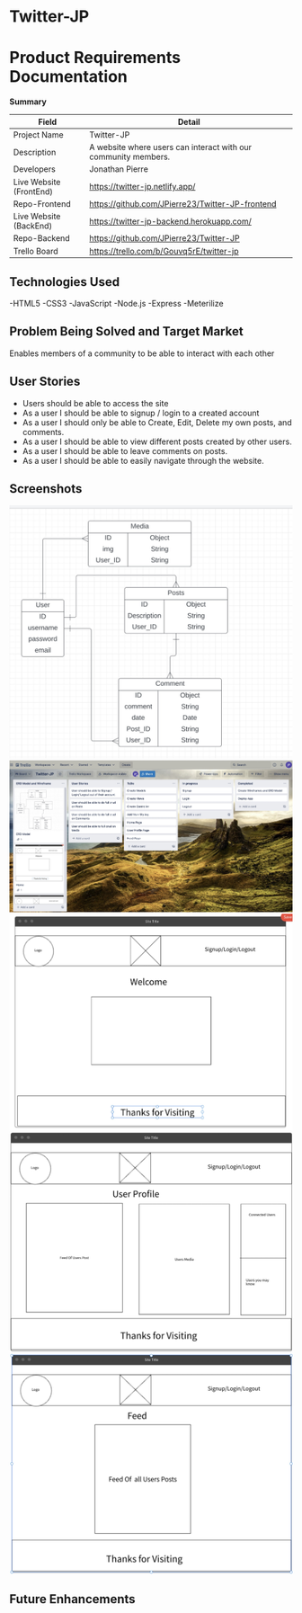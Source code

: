 # Twitter-JP

# Product Requirements Documentation

**Summary**

| Field | Detail |
|--------|-----|
| Project Name | Twitter-JP |
| Description | A website where users can interact with our community members. |
| Developers | Jonathan Pierre |
| Live Website (FrontEnd) | https://twitter-jp.netlify.app/ |
| Repo-Frontend | https://github.com/JPierre23/Twitter-JP-frontend |
| Live Website (BackEnd) | https://twitter-jp-backend.herokuapp.com/ |
| Repo-Backend | https://github.com/JPierre23/Twitter-JP |
| Trello Board | https://trello.com/b/Gouvq5rE/twitter-jp |

## Technologies Used
-HTML5
-CSS3
-JavaScript
-Node.js
-Express
-Meterilize

## Problem Being Solved and Target Market
Enables members of a community to be able to interact with each other

## User Stories
- Users should be able to access the site
- As a user I should be able to signup / login to a created account
- As a user I should only be able to Create, Edit, Delete my own posts, and comments.
- As a user I should be able to view different posts created by other users.
- As a user I should be able to leave comments on posts.
- As a user I should be able to easily navigate through the website.

## Screenshots

![Twitter-JP ERD](./ERD.jpeg)
![Twitter-JP Trello](./trello.jpeg)
![Twitter-JP Home](./home.jpeg)
![Twitter-JP UserProfile](./up.jpeg)
![Twitter-JP Feed](./Feed.jpeg)


## Future Enhancements
